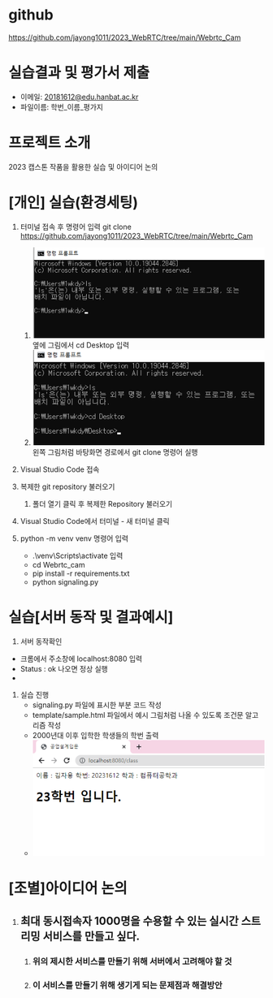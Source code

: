 # **github** #  
https://github.com/jayong1011/2023_WebRTC/tree/main/Webrtc_Cam

# 실습결과 및 평가서 제출
- 이메일: 20181612@edu.hanbat.ac.kr 
- 파일이름: 학번_이름_평가지

# **프로젝트 소개** #
2023 캡스톤 작품을 활용한 실습 및 아이디어 논의


# [개인] 실습(환경세팅) #
1. 터미널 접속 후 명령어 입력 git clone https://github.com/jayong1011/2023_WebRTC/tree/main/Webrtc_Cam   
   
   1. ![terminal](/image/img1.png) 옆에 그림에서 cd Desktop 입력
   2. ![terminal](image/img2.png ) 왼쪽 그림처럼 바탕화면 경로에서 git clone 명령어 실행
   

2. Visual Studio Code 접속
   
3. 복제한 git repository 불러오기
   1. 폴더 열기 클릭 후 복제한 Repository 불러오기 
    
4. Visual Studio Code에서 터미널 - 새 터미널 클릭

5. python -m venv venv 명령어 입력
   - .\venv\Scripts\activate 입력
    - cd Webrtc_cam
    - pip install -r requirements.txt
    - python signaling.py 
  


# 실습[서버 동작 및 결과예시] #
1. 서버 동작확인
  - 크롬에서 주소창에 localhost:8080 입력 
  - Status : ok 나오면 정상 실행 
- 
1. 실습 진행
   - signaling.py 파일에 표시한 부분 코드 작성
   - template/sample.html 파일에서 예시 그림처럼 나올 수 있도록 조건문 알고리즘 작성
   - 2000년대 이후 입학한 학생들의 학번 출력
   -  ![result](image/img5.png)
 
# [조별]아이디어 논의 
1. ## 최대 동시접속자 1000명을 수용할 수 있는 실시간 스트리밍 서비스를 만들고 싶다. 
   1. ### 위의 제시한 서비스를 만들기 위해 서버에서 고려해야 할 것
   2. ### 이 서비스를 만들기 위해 생기게 되는 문제점과 해결방안
   